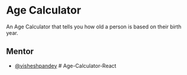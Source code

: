 # Age Calculator

An Age Calculator that tells you how old a person is based on their birth year.

## Mentor

- [@visheshpandey](https://github.com/Vishesh-Pandey)
#   A g e - C a l c u l a t o r - R e a c t  
 